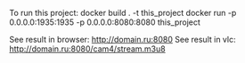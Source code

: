 To run this project:
docker build . -t this_project
docker run -p 0.0.0.0:1935:1935 -p 0.0.0.0:8080:8080 this_project

See result in browser: http://domain.ru:8080
See result in vlc: http://domain.ru:8080/cam4/stream.m3u8
